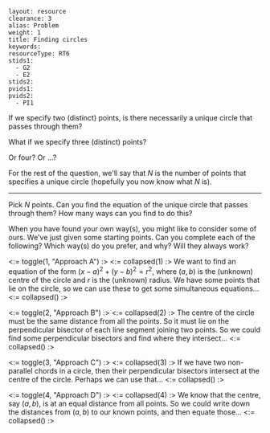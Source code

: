 ````
layout: resource
clearance: 3
alias: Problem
weight: 1
title: Finding circles
keywords:
resourceType: RT6
stids1:
  - G2
  - E2
stids2:
pvids1:
pvids2:
  - PI1

````

If we specify two (distinct) points, is there necessarily a unique circle that passes through them?

What if we specify three (distinct) points?

Or four?  Or ...?

For the rest of the question, we'll say that $N$ is the number of points that specifies a unique circle (hopefully you now know what $N$ is).

* * *

Pick $N$ points.  Can you find the equation of the unique circle that passes through them?  How many ways can you find to do this?

When you have found your own way(s), you might like to consider some of ours.  We've just given some starting points.  Can you complete each of the following?  Which way(s) do you prefer, and why?  Will they always work?

<:= toggle(1, "Approach A") :>
<:= collapsed(1) :>
We want to find an equation of the form $(x - a)^2 + (y - b)^2 = r^2$, where $(a,b)$ is the (unknown) centre of the circle and $r$ is the (unknown) radius.  We have some points that lie on the circle, so we can use these to get some simultaneous equations...
<:= collapsed() :>

<:= toggle(2, "Approach B") :>
<:= collapsed(2) :>
The centre of the circle must be the same distance from all the points.  So it must lie on the perpendicular bisector of each line segment joining two points.  So we could find some perpendicular bisectors and find where they intersect...
<:= collapsed() :>

<:= toggle(3, "Approach C") :>
<:= collapsed(3) :>
If we have two non-parallel chords in a circle, then their perpendicular bisectors intersect at the centre of the circle.  Perhaps we can use that...
<:= collapsed() :>

<:= toggle(4, "Approach D") :>
<:= collapsed(4) :>
We know that the centre, say $(a,b)$, is at an equal distance from all points.  So we could write down the distances from $(a,b)$ to our known points, and then equate those...
<:= collapsed() :> 
